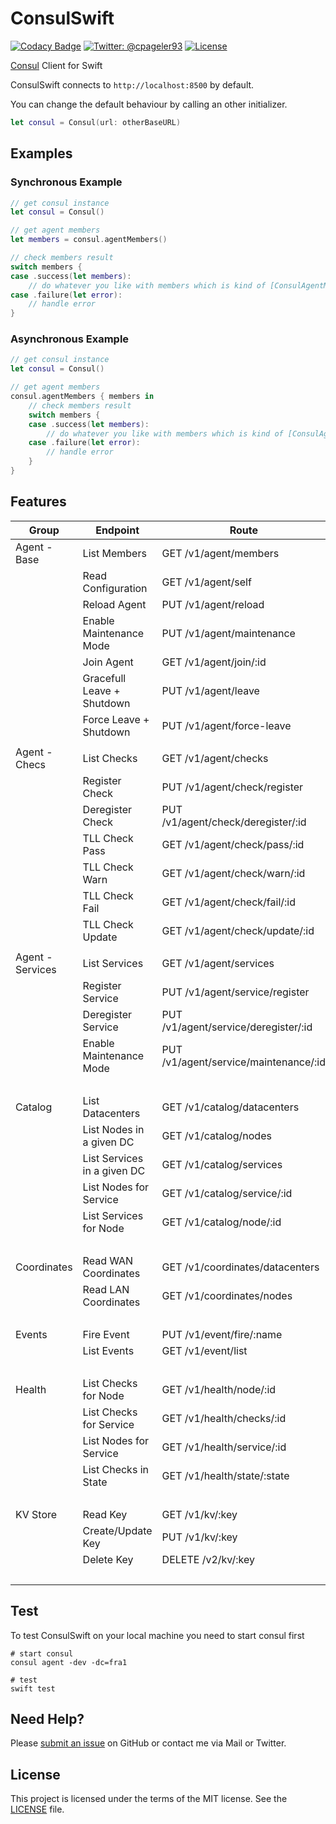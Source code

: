 # ConsulSwift

[![Codacy Badge](https://api.codacy.com/project/badge/Grade/0b6383a3ae304868a9bc2ba0d58a635e)](https://www.codacy.com/app/cpageler93/ConsulSwift?utm_source=github.com&utm_medium=referral&utm_content=cpageler93/ConsulSwift&utm_campaign=badger)
[![Twitter: @cpageler93](https://img.shields.io/badge/contact-@cpageler93-lightgrey.svg?style=flat)](https://twitter.com/cpageler93)
[![License](https://img.shields.io/badge/license-MIT-green.svg?style=flat)](https://github.com/cpageler93/ConsulSwift/blob/master/LICENSE)

[Consul](https://www.consul.io) Client for Swift

ConsulSwift connects to `http://localhost:8500` by default.

You can change the default behaviour by calling an other initializer.

```swift
let consul = Consul(url: otherBaseURL)
```

## Examples

### Synchronous Example

```swift
// get consul instance
let consul = Consul()

// get agent members
let members = consul.agentMembers()

// check members result
switch members {
case .success(let members):
    // do whatever you like with members which is kind of [ConsulAgentMember]
case .failure(let error):
    // handle error
}
```

### Asynchronous Example

```swift
// get consul instance
let consul = Consul()

// get agent members
consul.agentMembers { members in
    // check members result
    switch members {
    case .success(let members):
        // do whatever you like with members which is kind of [ConsulAgentMember]
    case .failure(let error):
        // handle error
    }
}
```

## Features

|  Group             |  Endpoint                       |  Route                                   | Implemented  |
|--------------------|---------------------------------|------------------------------------------|--------------|
|  Agent - Base      |  List Members                   |  GET /v1/agent/members                   | ✅           |
|                    |  Read Configuration             |  GET /v1/agent/self                      | ✅           |
|                    |  Reload Agent                   |  PUT /v1/agent/reload                    | ✅           |
|                    |  Enable Maintenance Mode        |  PUT /v1/agent/maintenance               | ✅           |
|                    |  Join Agent                     |  GET /v1/agent/join/:id                  | ✅           |
|                    |  Gracefull Leave + Shutdown     |  PUT /v1/agent/leave                     | ✅           |
|                    |  Force Leave + Shutdown         |  PUT /v1/agent/force-leave               | ✅           |
|                    |                                 |                                          |              |
|  Agent - Checs     |  List Checks                    |  GET /v1/agent/checks                    | ✅           |
|                    |  Register Check                 |  PUT /v1/agent/check/register            | ✅           |
|                    |  Deregister Check               |  PUT /v1/agent/check/deregister/:id      | ✅           |
|                    |  TLL Check Pass                 |  GET /v1/agent/check/pass/:id            | ✅           |
|                    |  TLL Check Warn                 |  GET /v1/agent/check/warn/:id            | ✅           |
|                    |  TLL Check Fail                 |  GET /v1/agent/check/fail/:id            | ✅           |
|                    |  TLL Check Update               |  GET /v1/agent/check/update/:id          | ✅           |
|                    |                                 |                                          |              |
|  Agent - Services  |  List Services                  |  GET /v1/agent/services                  | ❌           |
|                    |  Register Service               |  PUT /v1/agent/service/register          | ❌           |
|                    |  Deregister Service             |  PUT /v1/agent/service/deregister/:id    | ❌           |
|                    |  Enable Maintenance Mode        |  PUT /v1/agent/service/maintenance/:id   | ❌           |
|                    |                                 |                                          | ❌           |
|  Catalog           |  List Datacenters               |  GET /v1/catalog/datacenters             | ❌           |
|                    |  List Nodes in a given DC       |  GET /v1/catalog/nodes                   | ❌           |
|                    |  List Services in a given DC    |  GET /v1/catalog/services                | ❌           |
|                    |  List Nodes for Service         |  GET /v1/catalog/service/:id             | ❌           |
|                    |  List Services for Node         |  GET /v1/catalog/node/:id                | ❌           |
|                    |                                 |                                          | ❌           |
|  Coordinates       |  Read WAN Coordinates           |  GET /v1/coordinates/datacenters         | ❌           |
|                    |  Read LAN Coordinates           |  GET /v1/coordinates/nodes               | ❌           |
|                    |                                 |                                          | ❌           |
|  Events            |  Fire Event                     |  PUT /v1/event/fire/:name                | ❌           |
|                    |  List Events                    |  GET /v1/event/list                      | ❌           |
|                    |                                 |                                          | ❌           |
|  Health            |  List Checks for Node           |  GET /v1/health/node/:id                 | ❌           |
|                    |  List Checks for Service        |  GET /v1/health/checks/:id               | ❌           |
|                    |  List Nodes for Service         |  GET /v1/health/service/:id              | ❌           |
|                    |  List Checks in State           |  GET /v1/health/state/:state             | ❌           |
|                    |                                 |                                          | ❌           |
|  KV Store          |  Read Key                       |  GET /v1/kv/:key                         | ❌           |
|                    |  Create/Update Key              |  PUT /v1/kv/:key                         | ❌           |
|                    |  Delete Key                     |  DELETE /v2/kv/:key                      | ❌           |
|                    |                                 |                                          | ❌           |

## Test

To test ConsulSwift on your local machine you need to start consul first

    # start consul
    consul agent -dev -dc=fra1

    # test
    swift test


## Need Help?

Please [submit an issue](https://github.com/cpageler93/ConsulSwift/issues) on GitHub or contact me via Mail or Twitter.

## License

This project is licensed under the terms of the MIT license. See the [LICENSE](LICENSE) file.
